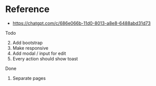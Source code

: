 # Reference

* https://chatgpt.com/c/686e066b-11d0-8013-a8e8-6488abd31d73

Todo

2. Add bootstrap
3. Make responsive
4. Add modal / input for edit
5. Every action should show toast

Done

1. Separate pages
